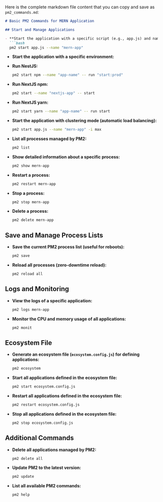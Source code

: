 Here is the complete markdown file content that you can copy and save as `pm2_commands.md`:

```markdown
# Basic PM2 Commands for MERN Application

## Start and Manage Applications

- **Start the application with a specific script (e.g., app.js) and name:**
  ```bash
  pm2 start app.js --name "mern-app"
  ```

- **Start the application with a specific environment:**

- **Run NestJS:**
  ```bash
  pm2 start npm --name "app-name" -- run "start:prod"
  ```

- **Run NextJS npm:**
  ```bash
  pm2 start --name "nextjs-app" -- start
  ```

- **Run NextJS yarn:**
  ```bash
  pm2 start yarn --name "app-name" -- run start
  ```

- **Start the application with clustering mode (automatic load balancing):**
  ```bash
  pm2 start app.js --name "mern-app" -i max
  ```

- **List all processes managed by PM2:**
  ```bash
  pm2 list
  ```

- **Show detailed information about a specific process:**
  ```bash
  pm2 show mern-app
  ```

- **Restart a process:**
  ```bash
  pm2 restart mern-app
  ```

- **Stop a process:**
  ```bash
  pm2 stop mern-app
  ```

- **Delete a process:**
  ```bash
  pm2 delete mern-app
  ```

## Save and Manage Process Lists

- **Save the current PM2 process list (useful for reboots):**
  ```bash
  pm2 save
  ```

- **Reload all processes (zero-downtime reload):**
  ```bash
  pm2 reload all
  ```

## Logs and Monitoring

- **View the logs of a specific application:**
  ```bash
  pm2 logs mern-app
  ```

- **Monitor the CPU and memory usage of all applications:**
  ```bash
  pm2 monit
  ```

## Ecosystem File

- **Generate an ecosystem file (`ecosystem.config.js`) for defining applications:**
  ```bash
  pm2 ecosystem
  ```

- **Start all applications defined in the ecosystem file:**
  ```bash
  pm2 start ecosystem.config.js
  ```

- **Restart all applications defined in the ecosystem file:**
  ```bash
  pm2 restart ecosystem.config.js
  ```

- **Stop all applications defined in the ecosystem file:**
  ```bash
  pm2 stop ecosystem.config.js
  ```

## Additional Commands

- **Delete all applications managed by PM2:**
  ```bash
  pm2 delete all
  ```

- **Update PM2 to the latest version:**
  ```bash
  pm2 update
  ```

- **List all available PM2 commands:**
  ```bash
  pm2 help
  ```
```
